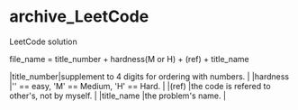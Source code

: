 # archive_LeetCode
LeetCode solution

file_name = title_number + hardness(M or H) + (ref) + title_name


|title_number|supplement to 4 digits for ordering with numbers.  |
|hardness    |'' == easy, 'M' == Medium, 'H' == Hard.            |
|(ref)       |the code is refered to other's, not by myself.     | 
|title_name  |the problem's name.                                |
